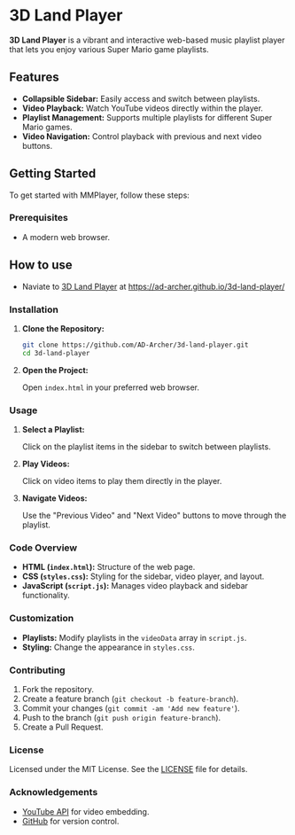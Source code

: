 # 3D Land Player

**3D Land Player** is a vibrant and interactive web-based music playlist player that lets you enjoy various Super Mario game playlists. 


## Features

- **Collapsible Sidebar:** Easily access and switch between playlists.
- **Video Playback:** Watch YouTube videos directly within the player.
- **Playlist Management:** Supports multiple playlists for different Super Mario games.
- **Video Navigation:** Control playback with previous and next video buttons.

## Getting Started

To get started with MMPlayer, follow these steps:

### Prerequisites

- A modern web browser.

## How to use

- Naviate to [3D Land Player](https://ad-archer.github.io/3d-land-player/) at https://ad-archer.github.io/3d-land-player/

### Installation

1. **Clone the Repository:**

   ```bash
   git clone https://github.com/AD-Archer/3d-land-player.git
   cd 3d-land-player
   ```

2. **Open the Project:**

   Open `index.html` in your preferred web browser.

### Usage

1. **Select a Playlist:**

   Click on the playlist items in the sidebar to switch between playlists.


2. **Play Videos:**

   Click on video items to play them directly in the player.


3. **Navigate Videos:**

   Use the "Previous Video" and "Next Video" buttons to move through the playlist.



### Code Overview

- **HTML (`index.html`):** Structure of the web page.
- **CSS (`styles.css`):** Styling for the sidebar, video player, and layout.
- **JavaScript (`script.js`):** Manages video playback and sidebar functionality.

### Customization

- **Playlists:** Modify playlists in the `videoData` array in `script.js`.
- **Styling:** Change the appearance in `styles.css`.

### Contributing

1. Fork the repository.
2. Create a feature branch (`git checkout -b feature-branch`).
3. Commit your changes (`git commit -am 'Add new feature'`).
4. Push to the branch (`git push origin feature-branch`).
5. Create a Pull Request.

### License

Licensed under the MIT License. See the [LICENSE](LICENSE) file for details.

### Acknowledgements

- [YouTube API](https://developers.google.com/youtube) for video embedding.
- [GitHub](https://github.com) for version control.


